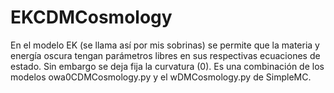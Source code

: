 # EKCDMCosmology
En el modelo EK (se llama así por mis sobrinas) se permite que la materia y energía oscura tengan parámetros libres en sus respectivas ecuaciones de estado. Sin embargo se deja fija la curvatura (0).
Es una combinación de los modelos owa0CDMCosmology.py y el wDMCosmology.py de SimpleMC.


